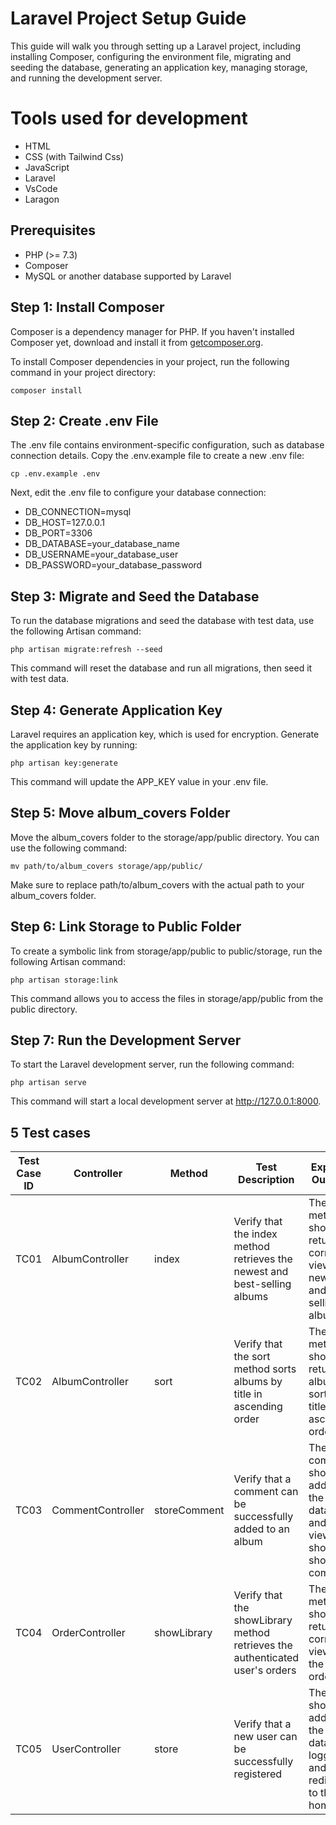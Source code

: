 # Laravel Project Setup Guide

This guide will walk you through setting up a Laravel project, including installing Composer, configuring the environment file, migrating and seeding the database, generating an application key, managing storage, and running the development server.

# Tools used for development

- HTML
- CSS (with Tailwind Css)
- JavaScript
- Laravel
- VsCode
- Laragon

## Prerequisites

- PHP (>= 7.3)
- Composer
- MySQL or another database supported by Laravel

## Step 1: Install Composer

Composer is a dependency manager for PHP. If you haven't installed Composer yet, download and install it from [getcomposer.org](https://getcomposer.org).

To install Composer dependencies in your project, run the following command in your project directory:
```
composer install
```
## Step 2: Create .env File

The .env file contains environment-specific configuration, such as database connection details. Copy the .env.example file to create a new .env file:
```
cp .env.example .env
```
Next, edit the .env file to configure your database connection:

- DB_CONNECTION=mysql
- DB_HOST=127.0.0.1
- DB_PORT=3306
- DB_DATABASE=your_database_name
- DB_USERNAME=your_database_user
- DB_PASSWORD=your_database_password

## Step 3: Migrate and Seed the Database

To run the database migrations and seed the database with test data, use the following Artisan command:
```
php artisan migrate:refresh --seed
```
This command will reset the database and run all migrations, then seed it with test data.

## Step 4: Generate Application Key

Laravel requires an application key, which is used for encryption. Generate the application key by running:
```
php artisan key:generate
```
This command will update the APP_KEY value in your .env file.

## Step 5: Move album_covers Folder

Move the album_covers folder to the storage/app/public directory. You can use the following command:
```
mv path/to/album_covers storage/app/public/
```
Make sure to replace path/to/album_covers with the actual path to your album_covers folder.

## Step 6: Link Storage to Public Folder

To create a symbolic link from storage/app/public to public/storage, run the following Artisan command:
```
php artisan storage:link
```
This command allows you to access the files in storage/app/public from the public directory.

## Step 7: Run the Development Server

To start the Laravel development server, run the following command:
```
php artisan serve
```
This command will start a local development server at http://127.0.0.1:8000.

## 5 Test cases
| **Test Case ID** | **Controller**   | **Method**            | **Test Description**                                             | **Expected Outcome**                                             |
|------------------|------------------|-----------------------|------------------------------------------------------------------|------------------------------------------------------------------|
| TC01             | AlbumController  | index                 | Verify that the index method retrieves the newest and best-selling albums | The method should return the correct view with newest and best-selling albums |
| TC02             | AlbumController  | sort                  | Verify that the sort method sorts albums by title in ascending order  | The method should return the albums sorted by title in ascending order |
| TC03             | CommentController| storeComment          | Verify that a comment can be successfully added to an album      | The comment should be added to the database, and the view should show the comment |
| TC04             | OrderController  | showLibrary           | Verify that the showLibrary method retrieves the authenticated user's orders | The method should return the correct view with the user's orders |
| TC05             | UserController   | store                 | Verify that a new user can be successfully registered            | The user should be added to the database, logged in, and redirected to the homepage |

